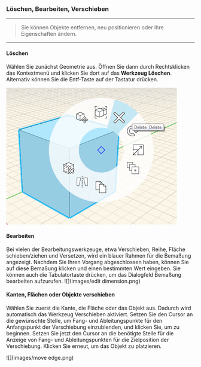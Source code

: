 

### Löschen, Bearbeiten, Verschieben

---

> Sie können Objekte entfernen, neu positionieren oder ihre Eigenschaften ändern.

---

#### Löschen

Wählen Sie zunächst Geometrie aus. Öffnen Sie dann durch Rechtsklicken das Kontextmenü und klicken Sie dort auf das **Werkzeug Löschen**. Alternativ können Sie die Entf-Taste auf der Tastatur drücken.

![](images/delete.png)

#### Bearbeiten

Bei vielen der Bearbeitungswerkzeuge, etwa Verschieben, Reihe, Fläche schieben/ziehen und Versetzen, wird ein blauer Rahmen für die Bemaßung angezeigt. Nachdem Sie Ihren Vorgang abgeschlossen haben, können Sie auf diese Bemaßung klicken und einen bestimmten Wert eingeben. Sie können auch die Tabulatortaste drücken, um das Dialogfeld Bemaßung bearbeiten aufzurufen. ![](images/edit dimension.png)

#### Kanten, Flächen oder Objekte verschieben

Wählen Sie zuerst die Kante, die Fläche oder das Objekt aus. Dadurch wird automatisch das Werkzeug Verschieben aktiviert. Setzen Sie den Cursor an die gewünschte Stelle, um Fang- und Ableitungspunkte für den Anfangspunkt der Verschiebung einzublenden, und klicken Sie, um zu beginnen. Setzen Sie jetzt den Cursor an die benötigte Stelle für die Anzeige von Fang- und Ableitungspunkten für die Zielposition der Verschiebung. Klicken Sie erneut, um das Objekt zu platzieren.

![](images/move edge.png)

